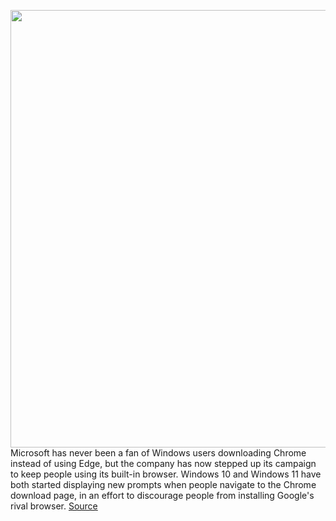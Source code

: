 <img src='https://cdn.vox-cdn.com/thumbor/D8xquU0iMutUk90DegGJC7CckUI=/0x0:1400x933/1200x800/filters:focal(588x355:812x579)/cdn.vox-cdn.com/uploads/chorus_image/image/70218552/chromedownloadprompt.0.jpg' width='700px' /><br/>
Microsoft has never been a fan of Windows users downloading Chrome instead of using Edge, but the company has now stepped up its campaign to keep people using its built-in browser. Windows 10 and Windows 11 have both started displaying new prompts when people navigate to the Chrome download page, in an effort to discourage people from installing Google's rival browser.
<a href='https://www.theverge.com/2021/12/2/22813733/microsoft-windows-edge-download-chrome-prompts'> Source <a/>